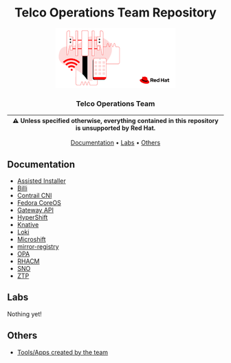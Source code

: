 <div align="center">

# Telco Operations Team Repository

<p align="center">
  <img alt="Red Hat Telco Logo" src="https://raw.githubusercontent.com/RHsyseng/telco-operations/main/assets/rh-telco-logo.png" height="140" />
  <h3 align="center">Telco Operations Team</h3>
</p>

| :warning: **Unless specified otherwise, everything contained in this repository is unsupported by Red Hat.** |
| --- |

[Documentation](#documentation) •
[Labs](#labs) •
[Others](#others)

</div>

## Documentation

* [Assisted Installer](./assisted-installer/README.md)
* [Billi](./billi/README.md)
* [Contrail CNI](./contrail/README.md)
* [Fedora CoreOS](./fcos/README.md)
* [Gateway API](./gateway-api/README.md)
* [HyperShift](./hypershift/README.md)
* [Knative](./knative/README.md)
* [Loki](./loki/README.md)
* [Microshift](./microshift/README.md)
* [mirror-registry](./mirror-registry/README.md)
* [OPA](./opa/README.md)
* [RHACM](./rhacm/README.md)
* [SNO](./sno/README.md)
* [ZTP](./ztp/README.md)

## Labs

Nothing yet!

## Others

* [Tools/Apps created by the team](./tooling/README.md)
